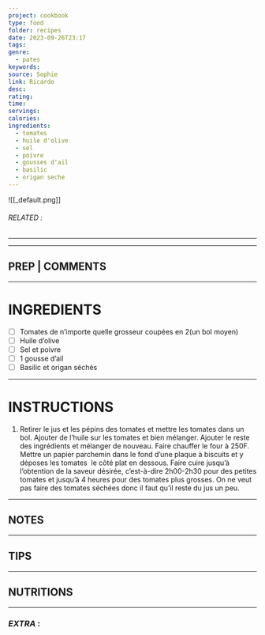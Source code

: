 ```yaml
---
project: cookbook
type: food
folder: recipes
date: 2023-09-26T23:17
tags: 
genre:
  - pates
keywords: 
source: Sophie
link: Ricardo
desc: 
rating: 
time: 
servings: 
calories: 
ingredients:
  - tomates
  - huile d'olive
  - sel
  - poivre
  - gousses d'ail
  - basilic
  - origan seche
---
```


![[_default.png]]
###### *RELATED* : 
---


---
## PREP | COMMENTS



---
# INGREDIENTS

- [ ] Tomates de n’importe quelle grosseur coupées en 2(un bol moyen)
- [ ] Huile d’olive
- [ ] Sel et poivre
- [ ] 1 gousse d’ail
- [ ] Basilic et origan séchés

---
# INSTRUCTIONS

1. Retirer le jus et les pépins des tomates et mettre les tomates dans un bol. Ajouter de l’huile sur les tomates et bien mélanger. Ajouter le reste des ingrédients et mélanger de nouveau. Faire chauffer le four à 250F. Mettre un papier parchemin dans le fond d’une plaque à biscuits et y déposes les tomates  le côté plat en dessous. Faire cuire jusqu’à l’obtention de la saveur désirée, c’est-à-dire 2h00-2h30 pour des petites tomates et jusqu’à 4 heures pour des tomates plus grosses. On ne veut pas faire des tomates séchées donc il faut qu’il reste du jus un peu.

---
## NOTES



---
## TIPS



---
## NUTRITIONS



---
### *EXTRA* :



